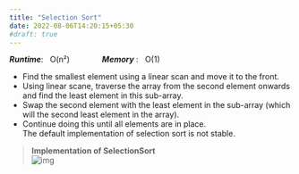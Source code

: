 ```yaml
---
title: "Selection Sort"
date: 2022-08-06T14:20:15+05:30
#draft: true
---
```

***Runtime***: &nbsp; O(n²) &emsp; &emsp; &emsp; ***Memory*** : &nbsp; O(1)

* Find the smallest element using a linear scan and move it to the front.
* Using linear scane, traverse the array from the second element onwards and find the least element in this sub-array.
* Swap the second element with the least element in the sub-array (which will the second least element in the array). 
* Continue doing this until all elements are in place.  
The default implementation of selection sort is not stable.
>**Implementation of SelectionSort**  
![img](/Pictures/selectionsort.png "Implemetation of SelectionSort")
